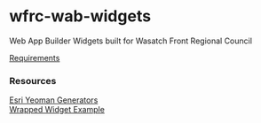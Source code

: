 # wfrc-wab-widgets
Web App Builder Widgets built for Wasatch Front Regional Council

[Requirements](https://docs.google.com/document/d/1h_7FTRrov3WgGAcQXJFpw87Adz9oFyiwgOkJOsYnqLw/edit)

### Resources
[Esri Yeoman Generators](https://github.com/Esri/generator-esri-appbuilder-js)  
[Wrapped Widget Example](https://github.com/gbochenek/wab-test-example)
